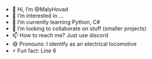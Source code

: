 - 👋 Hi, I’m @MalyHovad
- 👀 I’m interested in ...
- 🌱 I’m currently learning Python, C#
- 💞️ I’m looking to collaborate on stuff (smaller projects)
- 📫 How to reach me? Just use discord
- 😄 Pronouns: I identify as an electrical locomotive
- ⚡ Fun fact: Line 6
